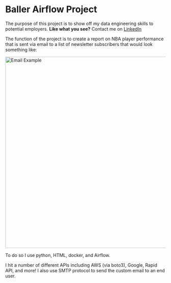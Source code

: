 <h1>Baller Airflow Project</h1>

<p>The purpose of this project is to show off my data engineering skills to potential employers. <strong>Like what you see?</strong> Contact me on <a href="https://www.linkedin.com/in/jackscal/">LinkedIn</a></p>

<p>The function of the project is to create a report on NBA player performance that is sent via email to a list of newsletter subscribers that would look something like: </p>
<p></p>



<img width="600" alt="Email Example" src="https://github.com/laoshijack/baller-airflow/assets/104815461/b5e30874-c0c1-4b38-87af-c8e9c3c46c43">
<p></p>

<p>To do so I use python, HTML, docker, and Airflow. </p>
<p></p>
<p>I hit a number of different APIs including AWS (via boto3), Google, Rapid API, and more! I also use SMTP protocol to send the custom email to an end user.</p>
